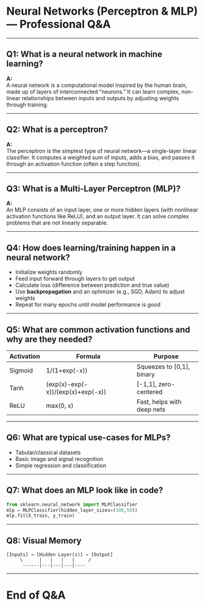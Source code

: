 # Neural Networks (Perceptron & MLP) — Professional Q&A

---

## Q1: What is a neural network in machine learning?

**A:**  
A neural network is a computational model inspired by the human brain, made up of layers of interconnected “neurons.” It can learn complex, non-linear relationships between inputs and outputs by adjusting weights through training.

---

## Q2: What is a perceptron?

**A:**  
The perceptron is the simplest type of neural network—a single-layer linear classifier. It computes a weighted sum of inputs, adds a bias, and passes it through an activation function (often a step function).

---

## Q3: What is a Multi-Layer Perceptron (MLP)?

**A:**  
An MLP consists of an input layer, one or more hidden layers (with nonlinear activation functions like ReLU), and an output layer. It can solve complex problems that are not linearly separable.

---

## Q4: How does learning/training happen in a neural network?

- Initialize weights randomly
- Feed input forward through layers to get output
- Calculate loss (difference between prediction and true value)
- Use **backpropagation** and an optimizer (e.g., SGD, Adam) to adjust weights
- Repeat for many epochs until model performance is good

---

## Q5: What are common activation functions and why are they needed?

| Activation      | Formula           | Purpose                  |
|-----------------|-------------------|--------------------------|
| Sigmoid         | 1/(1+exp(-x))     | Squeezes to [0,1], binary|
| Tanh            | (exp(x)-exp(-x))/(exp(x)+exp(-x)) | [-1,1], zero-centered |
| ReLU            | max(0, x)         | Fast, helps with deep nets|

---

## Q6: What are typical use-cases for MLPs?

- Tabular/classical datasets
- Basic image and signal recognition
- Simple regression and classification

---

## Q7: What does an MLP look like in code?

```python
from sklearn.neural_network import MLPClassifier
mlp = MLPClassifier(hidden_layer_sizes=(100,50))
mlp.fit(X_train, y_train)
```

---

## Q8: Visual Memory

```
[Inputs] → [Hidden Layer(s)] → [Output]
     \      |   |   |   |     /
      ------|---|---|---|----
```

---

# End of Q&A
